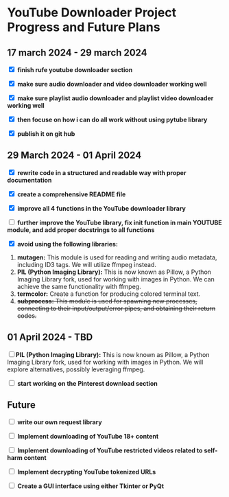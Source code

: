# YouTube Downloader Project Progress and Future Plans

## 17 march 2024 - 29 march 2024
<!--( checked ) for making it check true -->

<input type="checkbox" checked> **finish rufe youtube downloader section**

<input type="checkbox" checked> **make sure audio downloader and video downloader working well**

<input type="checkbox" checked> **make sure playlist audio downloader and playlist video downloader working well**

<input type="checkbox" checked> **then focuse on how i can do all work without using pytube library**

<input type="checkbox"  checked> **publish it on git hub**

## 29 March 2024 - 01 April 2024

<input type="checkbox" checked> **rewrite code in a structured and readable way with proper documentation**

<input type="checkbox" checked> **create a comprehensive README file**

<input type="checkbox" checked> **improve all 4 functions in the YouTube downloader library**

<input type="checkbox"> **further improve the YouTube library, fix __init__ function in main YOUTUBE module, and add proper docstrings to all functions**

<input type="checkbox" checked> **avoid using the following libraries:**

1. **mutagen:** This module is used for reading and writing audio metadata, including ID3 tags. We will utilize ffmpeg instead.
2. **PIL (Python Imaging Library):** This is now known as Pillow, a Python Imaging Library fork, used for working with images in Python. We can achieve the same functionality with ffmpeg.
3. **termcolor:** Create a function for producing colored terminal text.
4. ~~**subprocess:** This module is used for spawning new processes, connecting to their input/output/error pipes, and obtaining their return codes.~~

## 01 April 2024 - TBD

<input type="checkbox">**PIL (Python Imaging Library):** This is now known as Pillow, a Python Imaging Library fork, used for working with images in Python. We will explore alternatives, possibly leveraging ffmpeg.

<input type="checkbox"> **start working on the Pinterest download section**

## Future

<input type="checkbox"> **write our own request library**

<input type="checkbox"> **Implement downloading of YouTube 18+ content**

<input type="checkbox">  **Implement downloading of YouTube restricted videos related to self-harm content**

<input type="checkbox">  **Implement decrypting YouTube tokenized URLs**

<input type="checkbox">  **Create a GUI interface using either Tkinter or PyQt**
